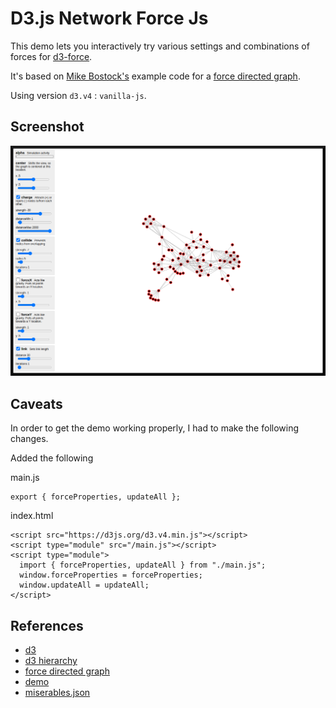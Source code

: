 # D3.js Network Force Js

This demo lets you interactively try various settings and combinations of forces
for [d3-force](https://github.com/d3/d3-force).

It's based on [Mike Bostock's](https://bost.ocks.org/) example code for
a [force directed graph](http://bl.ocks.org/mbostock/2675ff61ea5e063ede2b5d63c08020c7).

Using version `d3.v4` : `vanilla-js`.

## Screenshot

![screenshot](public/screenshot.png)

## Caveats

In order to get the demo working properly, I had to make the following changes.

Added the following

main.js

```
export { forceProperties, updateAll };
```

index.html

```
<script src="https://d3js.org/d3.v4.min.js"></script>
<script type="module" src="/main.js"></script>
<script type="module">
  import { forceProperties, updateAll } from "./main.js";
  window.forceProperties = forceProperties;
  window.updateAll = updateAll;
</script>
```

## References

* [d3](https://d3js.org)
* [d3 hierarchy](https://d3js.org/d3-hierarchy)
* [force directed graph](https://observablehq.com/@d3/force-directed-graph/2)
* [demo](https://gist.github.com/steveharoz/8c3e2524079a8c440df60c1ab72b5d03)
* [miserables.json](https://gist.githubusercontent.com/steveharoz/8c3e2524079a8c440df60c1ab72b5d03/raw/7c039c6b78eea9c97ce763e5fddbfa47c99661f9/miserables.json)

